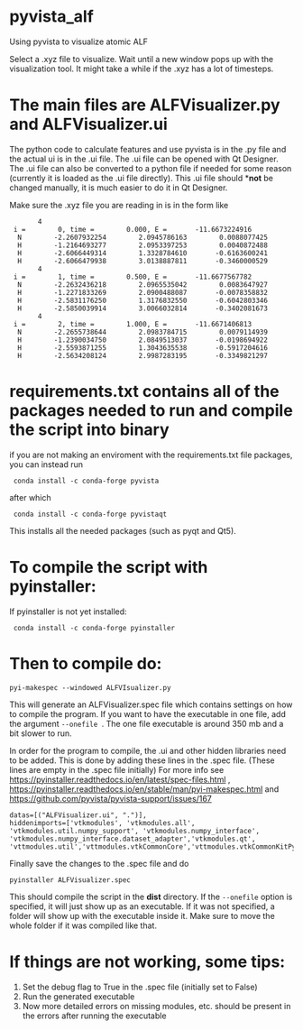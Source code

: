 # pyvista_alf
Using pyvista to visualize atomic ALF

Select a .xyz file to visualize. Wait until a new window pops up with the visualization tool. It might take a while if the .xyz has a lot of timesteps.

# The main files are ALFVisualizer.py and ALFVisualizer.ui
The python code to calculate features and use pyvista is in the .py file and the actual ui is in the .ui file. The .ui file can be opened with Qt Designer.
The .ui file can also be converted to a python file if needed for some reason (currently it is loaded as the .ui file directly). This .ui file should ***not** be
changed manually, it is much easier to do it in Qt Designer.

Make sure the .xyz file you are reading in is in the form like

```
       4
 i =        0, time =        0.000, E =       -11.6673224916
  N        -2.2607932254        2.0945786163        0.0088077425
  H        -1.2164693277        2.0953397253        0.0040872488
  H        -2.6066449314        1.3328784610       -0.6163600241
  H        -2.6066479938        3.0138887811       -0.3460000529
       4
 i =        1, time =        0.500, E =       -11.6677567782
  N        -2.2632436218        2.0965535042        0.0083647927
  H        -1.2271833269        2.0900488087       -0.0078358832
  H        -2.5831176250        1.3176832550       -0.6042803346
  H        -2.5850039914        3.0066032814       -0.3402081673
       4
 i =        2, time =        1.000, E =       -11.6671406813
  N        -2.2655738644        2.0983784715        0.0079114939
  H        -1.2390034750        2.0849513037       -0.0198694922
  H        -2.5593871255        1.3043635538       -0.5917204616
  H        -2.5634208124        2.9987283195       -0.3349821297
```


# requirements.txt contains all of the packages needed to run and compile the script into binary

if you are not making an enviroment with the requirements.txt file packages, you can instead run

```
 conda install -c conda-forge pyvista 
```

after which

```
 conda install -c conda-forge pyvistaqt 
```

This installs all the needed packages (such as pyqt and Qt5).


# To compile the script with pyinstaller:

If pyinstaller is not yet installed:

```
 conda install -c conda-forge pyinstaller 
 ```

# Then to compile do:

 ```
pyi-makespec --windowed ALFVIsualizer.py
 ```
 This will generate an ALFVisualizer.spec file which contains settings on how to compile the program. If you want to have the executable in one file,
 add the argument `--onefile `. The one file executable is around 350 mb and a bit slower to run.

 In order for the program to compile, the .ui and other hidden libraries need to be added. This is done by
 adding these lines in the .spec file. (These lines are empty in the .spec file initially)
 For more info see https://pyinstaller.readthedocs.io/en/latest/spec-files.html , https://pyinstaller.readthedocs.io/en/stable/man/pyi-makespec.html
 and https://github.com/pyvista/pyvista-support/issues/167

```
datas=[("ALFVisualizer.ui", ".")],
hiddenimports=['vtkmodules', 'vtkmodules.all', 'vtkmodules.util.numpy_support', 'vtkmodules.numpy_interface', 'vtkmodules.numpy_interface.dataset_adapter','vtkmodules.qt', 'vttmodules.util','vttmodules.vtkCommonCore','vttmodules.vtkCommonKitPython','vtkmodules.qt.QVTKRenderWindowInteractor'],
```

Finally save the changes to the .spec file and do

```
pyinstaller ALFVisualizer.spec
```

This should compile the script in the **dist** directory. If the `--onefile` option is specified, it will just show up as an executable. If it was not specified,
a folder will show up with the executable inside it. Make sure to move the whole folder if it was compiled like that.

# If things are not working, some tips:

1. Set the debug flag to True in the .spec file (initially set to False)
2. Run the generated executable
3. Now more detailed errors on missing modules, etc. should be present in the errors after running the executable

